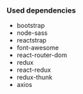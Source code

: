 

### Used dependencies
- bootstrap
- node-sass
- reactstrap
- font-awesome
- react-router-dom
- redux
- react-redux
- redux-thunk
- axios